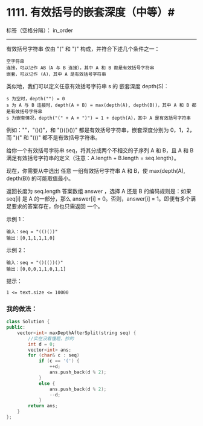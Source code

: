 ﻿# 1111. 有效括号的嵌套深度（中等）#

标签（空格分隔）： in_order

---
有效括号字符串 仅由 "(" 和 ")" 构成，并符合下述几个条件之一：

    空字符串
    连接，可以记作 AB（A 与 B 连接），其中 A 和 B 都是有效括号字符串
    嵌套，可以记作 (A)，其中 A 是有效括号字符串

类似地，我们可以定义任意有效括号字符串 s 的 嵌套深度 depth(S)：

    s 为空时，depth("") = 0
    s 为 A 与 B 连接时，depth(A + B) = max(depth(A), depth(B))，其中 A 和 B 都是有效括号字符串
    s 为嵌套情况，depth("(" + A + ")") = 1 + depth(A)，其中 A 是有效括号字符串

例如：""，"()()"，和 "()(()())" 都是有效括号字符串，嵌套深度分别为 0，1，2，而 ")(" 和 "(()" 都不是有效括号字符串。

 

给你一个有效括号字符串 seq，将其分成两个不相交的子序列 A 和 B，且 A 和 B 满足有效括号字符串的定义（注意：A.length + B.length = seq.length）。

现在，你需要从中选出 任意 一组有效括号字符串 A 和 B，使 max(depth(A), depth(B)) 的可能取值最小。

返回长度为 seq.length 答案数组 answer ，选择 A 还是 B 的编码规则是：如果 seq[i] 是 A 的一部分，那么 answer[i] = 0。否则，answer[i] = 1。即便有多个满足要求的答案存在，你也只需返回 一个。


示例 1：

    输入：seq = "(()())"
    输出：[0,1,1,1,1,0]

示例 2：

    输入：seq = "()(())()"
    输出：[0,0,0,1,1,0,1,1]


提示：

    1 <= text.size <= 10000

### 我的做法：  
 
```C++
class Solution {
public:
    vector<int> maxDepthAfterSplit(string seq) {
        //实在没看懂题，抄的
        int d = 0;
        vector<int> ans;
        for (char& c : seq)
            if (c == '(') {
                ++d;
                ans.push_back(d % 2);
            }
            else {
                ans.push_back(d % 2);
                --d;
            }
        return ans;
    }
};
```

